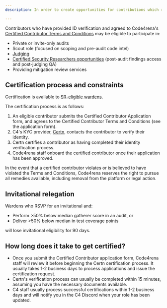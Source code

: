 ```yaml
---
description: In order to create opportunities for contributions which rely on establishment of trust, Code4rena allows community members to opt into verifying their identity and entering into a simple agreement.

---
```


Contributors who have provided ID verification and agreed to Code4rena's [Certified Contributor Terms and Conditions](https://code4rena.com/certified-contributor-terms-and-conditions) may be eligible to participate in:

- Private or invite-only audits
- Scout role (focused on scoping and pre-audit code intel)
- [Judging](/roles/judges/README.md)
- [Certified Security Researchers opportunities](sr-backstage-wardens.md) (post-audit findings access and post-judging QA)
- Providing mitigation review services

## Certification process and constraints

Certification is available to [SR-eligible wardens](/roles/certified-contributors/sr-backstage-wardens.md). 

The certification process is as follows:

1. An eligible contributor submits the Certified Contributor Application form, and agrees to the Certified Contributor Terms and Conditions (see the application form).
1. C4's KYC provider, [Certn](https://certn.co/), contacts the contributor to verify their identity.
1. Certn certifies a contributor as having completed their identity verification process.
1. Code4rena staff onboard the certified contributor once their application has been approved.

In the event that a certified contributor violates or is believed to have violated the Terms and Conditions, Code4rena reserves the right to pursue all remedies available, including removal from the platform or legal action.

## Invitational relegation

Wardens who RSVP for an invitational and:

- Perform >50% below median gatherer score in an audit, or
- Deliver >50% below median in test coverage points

will lose invitational eligibility for 90 days.

## How long does it take to get certified? 

- Once you submit the Certified Contributor application form, Code4rena staff will review it before beginning the Certn certification process. It usually takes 1-2 business days to process applications and issue the certification request. 
- Certn's verification process can usually be completed within 15 minutes, assuming you have the necessary documents available. 
- C4 staff usually process successful certifications within 1-2 business days and will notify you in the C4 Discord when your role has been updated.
